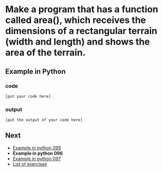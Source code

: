 # Make a program that has a function called area(), which receives the dimensions of a rectangular terrain (width and length) and shows the area of the terrain.

## Example in Python

### code

``` python
[put your code here]
```

### output

```
[put the output of your code here]
```

## Next

- [Example in python 095](../../095/python)
- **Example in python 096**
- [Example in python 097](../../097/python)
- [List of exercises](../..)
